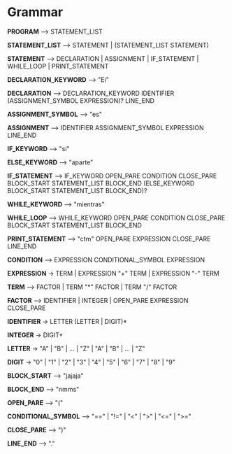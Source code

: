 # Grammar

**PROGRAM** ⟶ STATEMENT_LIST

**STATEMENT_LIST** ⟶ STATEMENT | (STATEMENT_LIST STATEMENT)

**STATEMENT** ⟶ DECLARATION | ASSIGNMENT | IF_STATEMENT | WHILE_LOOP | PRINT_STATEMENT

**DECLARATION_KEYWORD** ⟶ "Ei"

**DECLARATION** ⟶ DECLARATION_KEYWORD IDENTIFIER (ASSIGNMENT_SYMBOL EXPRESSION)? LINE_END

**ASSIGNMENT_SYMBOL** ⟶ "es"

**ASSIGNMENT** ⟶ IDENTIFIER ASSIGNMENT_SYMBOL EXPRESSION LINE_END

**IF_KEYWORD** ⟶ "si"

**ELSE_KEYWORD** ⟶ "aparte"

**IF_STATEMENT** ⟶ IF_KEYWORD OPEN_PARE CONDITION CLOSE_PARE BLOCK_START STATEMENT_LIST BLOCK_END (ELSE_KEYWORD BLOCK_START STATEMENT_LIST BLOCK_END)?

**WHILE_KEYWORD** ⟶ "mientras"

**WHILE_LOOP** ⟶ WHILE_KEYWORD OPEN_PARE CONDITION CLOSE_PARE BLOCK_START STATEMENT_LIST BLOCK_END

**PRINT_STATEMENT** ⟶ "ctm" OPEN_PARE EXPRESSION CLOSE_PARE LINE_END

**CONDITION** ⟶ EXPRESSION CONDITIONAL_SYMBOL EXPRESSION

**EXPRESSION** -> TERM | EXPRESSION "+" TERM | EXPRESSION "-" TERM

**TERM** ⟶ FACTOR | TERM "\*" FACTOR | TERM "/" FACTOR

**FACTOR** ⟶ IDENTIFIER | INTEGER | OPEN_PARE EXPRESSION CLOSE_PARE

**IDENTIFIER** -> LETTER (LETTER | DIGIT)\*

**INTEGER** -> DIGIT+

**LETTER** -> "A" | "B" | ... | "Z" | "A" | "B" | ... | "Z"

**DIGIT** -> "0" | "1" | "2" | "3" | "4" | "5" | "6" | "7" | "8" | "9"

**BLOCK_START** ⟶ "jajaja"

**BLOCK_END** ⟶ "nmms"

**OPEN_PARE** ⟶ "("

**CONDITIONAL_SYMBOL** ⟶ "==" | "!=" | "<" | ">" | "<=" | ">="

**CLOSE_PARE** ⟶ ")"

**LINE_END** ⟶ "."
